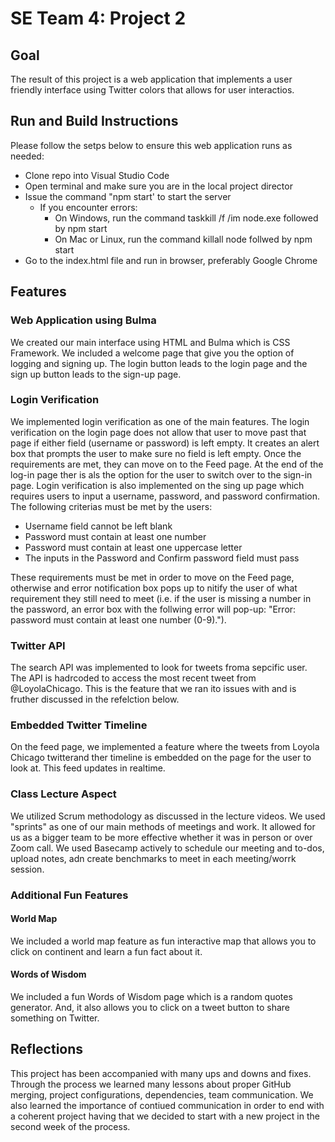 # SE Team 4: Project 2
## Goal
The result of this project is a web application that implements a user friendly interface using Twitter colors that allows for user interactios.

## Run and Build Instructions
Please follow the setps below to ensure this web application runs as needed:
 * Clone repo into Visual Studio Code
 * Open terminal and make sure you are in the local project director
 * Issue the command "npm start' to start the server
      * If you encounter errors:
        * On Windows, run the command taskkill /f /im node.exe followed by npm start
        * On Mac or Linux, run the command killall node follwed by npm start
 * Go to the index.html file and run in browser, preferably Google Chrome

## Features
### Web Application using Bulma
We created our main interface using HTML and Bulma which is CSS Framework. We included a welcome page that give you the option of logging and signing up. The login button leads to the login page and the sign up button leads to the sign-up page.

### Login Verification
We implemented login verification as one of the main features. The login verification on the login page does not allow that user to move past that page if either field (username or password) is left empty. It creates an alert box that prompts the user to make sure no field is left empty. Once the requirements are met, they can move on to the Feed page. At the end of the log-in page ther is als the option for the user to switch over to the sign-in page. Login verification is also implemented on the sing up page which requires users to input a username, password, and password confirmation. The following criterias must be met by the users: 
  * Username field cannot be left blank  
  * Password must contain at least one number  
  * Password must contain at least one uppercase letter  
  * The inputs in the Password and Confirm password field must pass    
  
These requirements must be met in order to move on the Feed page, otherwise and error notification box pops up to nitify the user of what requirement they still need to meet (i.e. if the user is missing a number in the password, an error box with the follwing error will pop-up: "Error: password must contain at least one number (0-9).").  

### Twitter API
The search API was implemented to look for tweets froma  sepcific user. The API is hadrcoded to access the most recent tweet from @LoyolaChicago. This is the feature that we ran ito issues with and is fruther discussed in the refelction below.

### Embedded Twitter Timeline
On the feed page, we implemented a feature where the tweets from Loyola Chicago twitterand ther timeline is embedded on the page for the user to look at. This feed updates in realtime.

### Class Lecture Aspect
We utilized Scrum methodology as discussed in the lecture videos. We used "sprints" as one of our main methods of meetings and work. It allowed for us as a bigger team to be more effective whether it was in person or over Zoom call. We used Basecamp actively to schedule our meeting and to-dos, upload notes, adn create benchmarks to meet in each meeting/worrk session.

### Additional Fun Features
#### World Map
We included a world map feature as fun interactive map that allows you to click on continent and learn a fun fact about it.

#### Words of Wisdom
We included a fun Words of Wisdom page which is a random quotes generator. And, it also allows you to click on a tweet button to share something on Twitter.

## Reflections
This project has been accompanied with many ups and downs and fixes. Through the process we learned many lessons about proper GitHub merging, project configurations, dependencies, team communication. We also learned the importance of contiued communication in order to end with a coherent project having that we decided to start with a new project in the second week of the process. 
